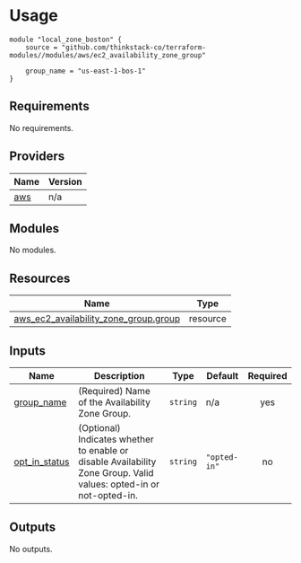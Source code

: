 # Usage
    module "local_zone_boston" {
        source = "github.com/thinkstack-co/terraform-modules//modules/aws/ec2_availability_zone_group"

        group_name = "us-east-1-bos-1"
    }

<!-- BEGIN_TF_DOCS -->
## Requirements

No requirements.

## Providers

| Name | Version |
|------|---------|
| <a name="provider_aws"></a> [aws](#provider\_aws) | n/a |

## Modules

No modules.

## Resources

| Name | Type |
|------|------|
| [aws_ec2_availability_zone_group.group](https://registry.terraform.io/providers/hashicorp/aws/latest/docs/resources/ec2_availability_zone_group) | resource |

## Inputs

| Name | Description | Type | Default | Required |
|------|-------------|------|---------|:--------:|
| <a name="input_group_name"></a> [group\_name](#input\_group\_name) | (Required) Name of the Availability Zone Group. | `string` | n/a | yes |
| <a name="input_opt_in_status"></a> [opt\_in\_status](#input\_opt\_in\_status) | (Optional) Indicates whether to enable or disable Availability Zone Group. Valid values: opted-in or not-opted-in. | `string` | `"opted-in"` | no |

## Outputs

No outputs.
<!-- END_TF_DOCS -->